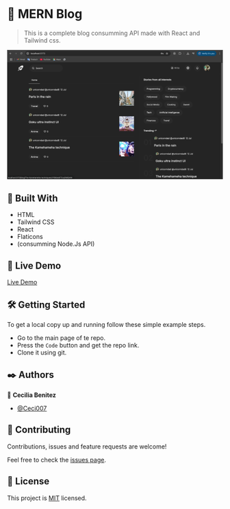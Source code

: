 #  🧐 MERN Blog

> This is a complete blog consumming API made with React and Tailwind css.

![screenshot](./app_screenshot.png)

## 🔧 Built With

- HTML
- Tailwind CSS
- React
- Flaticons
- (consumming Node.Js API)

## 🔴 Live Demo

[Live Demo](https://frabjous-sunburst-704c1d.netlify.app/sign-in)


## 🛠 Getting Started

To get a local copy up and running follow these simple example steps.

- Go to the main page of te repo.
- Press the ```Code``` button and get the repo link.
- Clone it using git.

## ✒️ Authors

👤 **Cecilia Benitez**

- [@Ceci007](https://github.com/Ceci007)


## 🤝 Contributing

Contributions, issues and feature requests are welcome!

Feel free to check the [issues page](issues/).

## 📝 License

This project is [MIT](lic.url) licensed.
